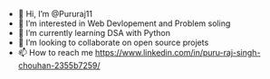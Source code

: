 - 👋 Hi, I’m @Pururaj11
- 👀 I’m interested in Web Devlopement and Problem soling
- 🌱 I’m currently learning DSA with Python
- 💞️ I’m looking to collaborate on open source projets
- 📫 How to reach me https://www.linkedin.com/in/puru-raj-singh-chouhan-2355b7259/


